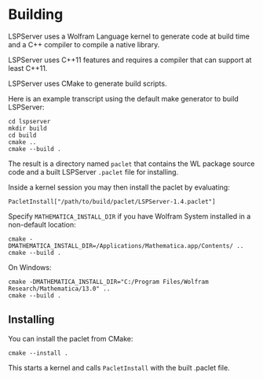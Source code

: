 # Building

LSPServer uses a Wolfram Language kernel to generate code at build time and a C++ compiler to compile a native library.

LSPServer uses C++11 features and requires a compiler that can support at least C++11.

LSPServer uses CMake to generate build scripts.

Here is an example transcript using the default make generator to build LSPServer:
```
cd lspserver
mkdir build
cd build
cmake ..
cmake --build .
```

The result is a directory named `paclet` that contains the WL package source code and a built LSPServer `.paclet` file for installing.

Inside a kernel session you may then install the paclet by evaluating:
```
PacletInstall["/path/to/build/paclet/LSPServer-1.4.paclet"]
```

Specify `MATHEMATICA_INSTALL_DIR` if you have Wolfram System installed in a non-default location:
```
cmake -DMATHEMATICA_INSTALL_DIR=/Applications/Mathematica.app/Contents/ ..
cmake --build .
```

On Windows:
```
cmake -DMATHEMATICA_INSTALL_DIR="C:/Program Files/Wolfram Research/Mathematica/13.0" ..
cmake --build .
```

## Installing

You can install the paclet from CMake:
```
cmake --install .
```

This starts a kernel and calls `PacletInstall` with the built .paclet file.
